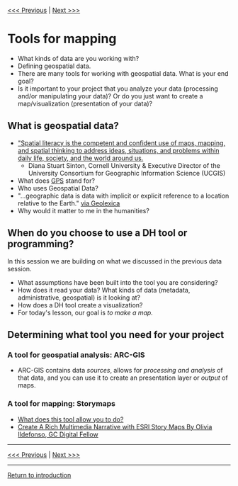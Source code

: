 
[<<< Previous](choose.md) | [Next >>>](continue.md) 


# Tools for mapping 
* What kinds of data are you working with? 
* Defining geospatial data.
* There are many tools for working with geospatial data. What is your end goal? 
* Is it important to your project that you analyze your data (processing and/or manipulating your data)? Or do you just want to create a map/visualization (presentation of your data)?

## What is geospatial data?
* ["Spatial literacy is the competent and confident use of maps, mapping, and spatial thinking to address ideas, situations, and problems within daily life, society, and the world around us.](https://www.smu.edu/libraries/fondren/services/gis) 
    * Diana Stuart Sinton, Cornell University & Executive Director of the University Consortium for Geographic Information Science (UCGIS)
* What does [GPS](https://www.gps.gov/) stand for?
* Who uses Geospatial Data?
* "...geographic data is data with implicit or explicit reference to a location relative to the Earth." [via Geolexica](https://www.geolexica.org/concepts/202/)
* Why would it matter to me in the humanities?

## When do you choose to use a DH tool or programming?
In this session we are building on what we discussed in the previous data session.
* What assumptions have been built into the tool you are considering?
* How does it read your data? What kinds of data (metadata, administrative, geospatial) is it looking at?  
* How does a DH tool create a visualization? 
* For today's lesson, our goal is *to make a map.* 

## Determining what tool you need for your project
### A tool for geospatial analysis: ARC-GIS
* ARC-GIS contains data *sources*, allows for *processing and analysis* of that data, and you can use it to create an presentation layer or *output* of maps. 

### A tool for mapping: Storymaps 
* [What does this tool allow you to do?](https://storymaps.arcgis.com/)
* [Create A Rich Multimedia Narrative with ESRI Story Maps By Olivia Ildefonso, GC Digital Fellow](https://www.arcgis.com/apps/Cascade/index.html?appid=581c9883c9fa4bab8f8048eaa130a813)


-----
[<<< Previous](choose.md) | [Next >>>](continue.md) 

-----
[Return to introduction](https://github.com/SouthernMethodistUniversity/tools)
